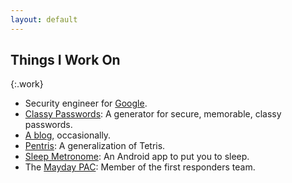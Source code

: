 ```yaml
---
layout: default
---
```



## Things I Work On

{:.work}
* Security engineer for [Google](http://lmgtfy.com/?q=Google).
* [Classy Passwords](https://classypasswords.com): A generator for secure, memorable, classy passwords.
* [A blog](http://blog.hjfreyer.com/), occasionally.
* [Pentris](http://www.pentris.net/): A generalization of Tetris.
* [Sleep Metronome](https://market.android.com/details?id=com.hjfreyer.metronome):
  An Android app to put you to sleep.
* The [Mayday PAC](http://mayday.us): Member of the first responders team.
